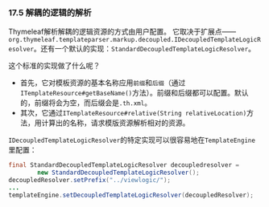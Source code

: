 ### 17.5 解耦的逻辑的解析

Thymeleaf解析解耦的逻辑资源的方式由用户配置。 它取决于扩展点——`org.thymeleaf.templateparser.markup.decoupled.IDecoupledTemplateLogicResolver`。还有一个默认的实现：`StandardDecoupledTemplateLogicResolver`。

这个标准的实现做了什么呢？

- 首先，它对模板资源的基本名称应用`前缀`和`后缀`（通过`ITemplateResource#getBaseName()`方法）。前缀和后缀都可以配置。默认的，前缀将会为空，而后缀会是`.th.xml`。
- 其次，它通过`ITemplateResource#relative(String relativeLocation)`方法，用计算出的名称，请求模版资源解析相对的资源。

`IDecoupledTemplateLogicResolver`的特定实现可以很容易地在`TemplateEngine`里配置：
```java
final StandardDecoupledTemplateLogicResolver decoupledresolver = 
        new StandardDecoupledTemplateLogicResolver();
decoupledResolver.setPrefix("../viewlogic/");
...
templateEngine.setDecoupledTemplateLogicResolver(decoupledResolver);
```